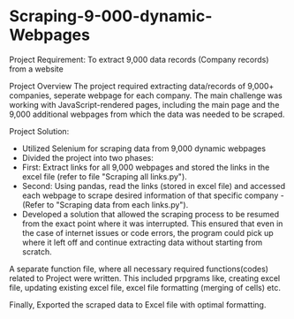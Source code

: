# Scraping-9-000-dynamic-Webpages
Project Requirement:
To extract 9,000 data records (Company records) from a website

Project Overview
The project required extracting data/records of 9,000+ companies, seperate webpage for each company. The main challenge was working with JavaScript-rendered pages, including the main page and the 9,000 additional webpages from which the data was needed to be scraped.

Project Solution:
- Utilized Selenium for scraping data from 9,000 dynamic webpages
- Divided the project into two phases:
- First: Extract links for all 9,000 webpages and stored the links in the excel file (refer to file "Scraping all links.py"). 
- Second: Using pandas, read the links (stored in excel file) and accessed each webpage to scrape desired information of that specific company - (Refer to "Scraping data from each links.py").
- Developed a solution that allowed the scraping process to be resumed from the exact point where it was interrupted. This ensured that even in the case of internet issues or code errors, the program could pick up where it left off and continue extracting data without starting from scratch.

A separate function file, where all necessary required functions(codes) related to Project were written. This included prpgrams like, creating excel file, updating existing excel file, excel file formatting (merging of cells) etc. 

Finally, Exported the scraped data to Excel file with optimal formatting.

